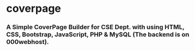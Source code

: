 # coverpage
### A Simple CoverPage Builder for CSE Dept. with using HTML, CSS, Bootstrap, JavaScript, PHP & MySQL (The backend is on 000webhost).
